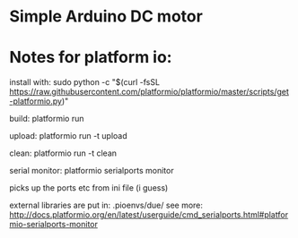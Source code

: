 # Simple Arduino DC motor

# Notes for platform io: 

install with: sudo python -c "$(curl -fsSL https://raw.githubusercontent.com/platformio/platformio/master/scripts/get-platformio.py)"

build: platformio run

upload: platformio run -t upload

clean: platformio run -t clean

serial monitor: platformio serialports monitor 

picks up the ports etc from ini file (i guess)

external libraries are put in: .pioenvs/due/
see more: http://docs.platformio.org/en/latest/userguide/cmd_serialports.html#platformio-serialports-monitor
